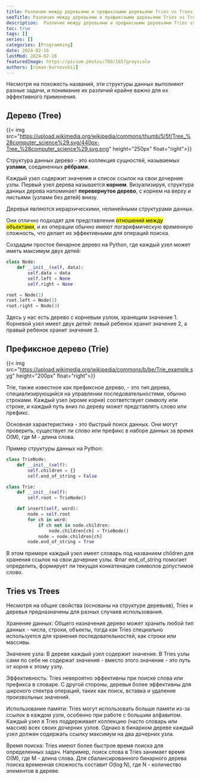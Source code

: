 ```yaml
---
title: Различие между деревьями и префиксными деревьями Tries vs Trees?
seoTitle: Различие между деревьями и префиксными деревьями Tries vs Trees
description:  Различие между деревьями и префиксными деревьями Tries vs Trees
toc: true
tags: []
series: []
categories: [Programming]
date: 2024-02-16
lastMod: 2024-02-16
featuredImage: https://picsum.photos/700/165?grayscale
authors: [roman-kurnovskii]
---
```


Несмотря на похожесть названий, эти структуры данных выполняют разные задачи, и понимание их различий крайне важно для их эффективного применения.

## Дерево (Tree)

{{< img src="<https://upload.wikimedia.org/wikipedia/commons/thumb/5/5f/Tree_%28computer_science%29.svg/440px-Tree_%28computer_science%29.svg.png>" height="250px" float="right">}}

Структура данных дерево - это коллекция сущностей, называемых **узлами**, соединенных **рёбрами**.

Каждый узел содержит значение и список ссылок на свои дочерние узлы. Первый узел дерева называется **корнем**. Визуализируя, структура данных дерева напоминает **перевернутое дерево**, с корнем на верху и листьями (узлами без детей) внизу.

Деревья являются иерархическими, нелинейными структурами данных.

Они отлично подходят для представления <mark>отношений между объектами</mark>, и их операции обычно имеют логарифмическую временную сложность, что делает их эффективными для операций поиска.

Создадим простое бинарное дерево на Python, где каждый узел может иметь максимум двух детей:

```python
class Node:
    def __init__(self, data):
        self.data = data
        self.left = None
        self.right = None

root = Node(1)
root.left = Node(2)
root.right = Node(3)
```

Здесь у нас есть дерево с корневым узлом, хранящим значение 1. Корневой узел имеет двух детей: левый ребенок хранит значение 2, а правый ребенок хранит значение 3.

## Префиксное дерево (Trie)

{{< img src="<https://upload.wikimedia.org/wikipedia/commons/b/be/Trie_example.svg>"  height="200px" float="right">}}

Trie, также известное как префиксное дерево, - это тип дерева, специализирующийся на управлении последовательностями, обычно строками. Каждый узел (кроме корня) соответствует символу или строке, и каждый путь вниз по дереву может представлять слово или префикс.

Основная характеристика - это быстрый поиск данных. Они могут проверить, существует ли слово или префикс в наборе данных за время O(M), где M - длина слова.

Пример структуры данных на Python:

```python
class TrieNode:
    def __init__(self):
        self.children = {}
        self.end_of_string = False

class Trie:
    def __init__(self):
        self.root = TrieNode()

    def insert(self, word):
        node = self.root
        for ch in word:
            if ch not in node.children:
                node.children[ch] = TrieNode()
            node = node.children[ch]
        node.end_of_string = True
```

В этом примере каждый узел имеет словарь под названием children для хранения ссылок на свои дочерние узлы. Флаг end_of_string помогает определить, формирует ли текущая конкатенация символов допустимое слово.

## Tries vs Trees

Несмотря на общие свойства (основаны на структуре деревьев), Tries и деревья предназначены для разных случаев использования.

Хранение данных: Общего назначения дерево может хранить любой тип данных - числа, строки, объекты, тогда как Tries специально используется для хранения последовательностей, как строки или массивы.

Значение узла: В дереве каждый узел содержит значение. В Tries узлы сами по себе не содержат значения - вместо этого значение - это путь от корня к этому узлу.

Эффективность: Tries невероятно эффективны при поиске слова или префикса в словаре. С другой стороны, деревья более эффективны для широкого спектра операций, таких как поиск, вставка и удаление произвольных значений.

Использование памяти: Tries могут использовать больше памяти из-за ссылок в каждом узле, особенно при работе с большим алфавитом. Каждый узел в Tries поддерживает коллекцию (часто словарь или массив) всех своих дочерних узлов. Однако в бинарном дереве каждый узел должен содержать ссылку максимум на два дочерних узла.

Время поиска: Tries имеют более быстрое время поиска для определенных задач. Например, поиск слова в Tries занимает время O(M), где M - длина слова. Для сбалансированного бинарного дерева поиска временная сложность составит O(log N), где N - количество элементов в дереве.
